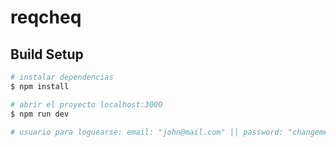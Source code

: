 # reqcheq

## Build Setup

```bash
# instalar dependencias
$ npm install

# abrir el proyecto localhost:3000
$ npm run dev

# usuario para loguearse: email: "john@mail.com" || password: "changeme"

```

